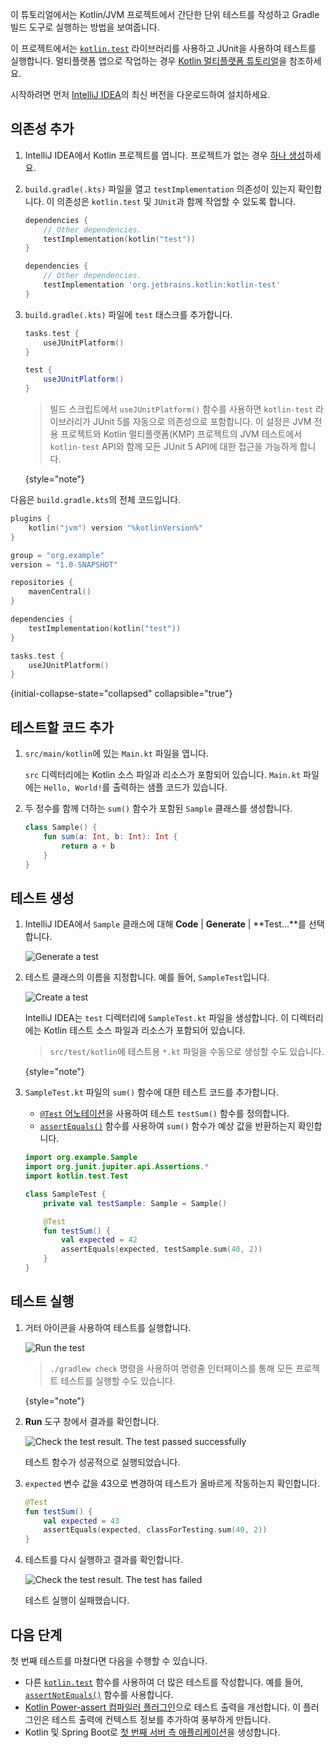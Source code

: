 [//]: # (title: JVM에서 JUnit을 사용한 테스트 코드 – 튜토리얼)

이 튜토리얼에서는 Kotlin/JVM 프로젝트에서 간단한 단위 테스트를 작성하고 Gradle 빌드 도구로 실행하는 방법을 보여줍니다.

이 프로젝트에서는 [`kotlin.test`](https://kotlinlang.org/api/latest/kotlin.test/index.html) 라이브러리를 사용하고 JUnit을 사용하여 테스트를 실행합니다.
멀티플랫폼 앱으로 작업하는 경우 [Kotlin 멀티플랫폼 튜토리얼](https://www.jetbrains.com/help/kotlin-multiplatform-dev/multiplatform-run-tests.html)을 참조하세요.

시작하려면 먼저 [IntelliJ IDEA](https://www.jetbrains.com/idea/download/index.html)의 최신 버전을 다운로드하여 설치하세요.

## 의존성 추가

1. IntelliJ IDEA에서 Kotlin 프로젝트를 엽니다. 프로젝트가 없는 경우 [하나 생성](https://www.jetbrains.com/help/idea/create-your-first-kotlin-app.html#create-project)하세요.

2. `build.gradle(.kts)` 파일을 열고 `testImplementation` 의존성이 있는지 확인합니다.
   이 의존성은 `kotlin.test` 및 `JUnit`과 함께 작업할 수 있도록 합니다.

    <tabs group="build-script">
    <tab title="Kotlin" group-key="kotlin">

   ```kotlin
   dependencies {
       // Other dependencies.
       testImplementation(kotlin("test"))
   }
   ```

    </tab>
    <tab title="Groovy" group-key="groovy">

   ```groovy
   dependencies {
       // Other dependencies.
       testImplementation 'org.jetbrains.kotlin:kotlin-test'
   }
   ```

   </tab>
   </tabs>

3. `build.gradle(.kts)` 파일에 `test` 태스크를 추가합니다.

    <tabs group="build-script">
    <tab title="Kotlin" group-key="kotlin">

   ```kotlin
   tasks.test {
       useJUnitPlatform()
   }
   ```

    </tab>
    <tab title="Groovy" group-key="groovy">

   ```groovy
   test {
       useJUnitPlatform()
   }
   ```

   </tab>
   </tabs>

   > 빌드 스크립트에서 `useJUnitPlatform()` 함수를 사용하면 `kotlin-test` 라이브러리가 JUnit 5를 자동으로 의존성으로 포함합니다.
   > 이 설정은 JVM 전용 프로젝트와 Kotlin 멀티플랫폼(KMP) 프로젝트의 JVM 테스트에서 `kotlin-test` API와 함께 모든 JUnit 5 API에 대한 접근을 가능하게 합니다.
   >
   {style="note"}

다음은 `build.gradle.kts`의 전체 코드입니다.

```kotlin
plugins {
    kotlin("jvm") version "%kotlinVersion%"
}

group = "org.example"
version = "1.0-SNAPSHOT"

repositories {
    mavenCentral()
}

dependencies {
    testImplementation(kotlin("test"))
}

tasks.test {
    useJUnitPlatform()
}
```
{initial-collapse-state="collapsed" collapsible="true"}

## 테스트할 코드 추가

1. `src/main/kotlin`에 있는 `Main.kt` 파일을 엽니다.

   `src` 디렉터리에는 Kotlin 소스 파일과 리소스가 포함되어 있습니다.
   `Main.kt` 파일에는 `Hello, World!`를 출력하는 샘플 코드가 있습니다.

2. 두 정수를 함께 더하는 `sum()` 함수가 포함된 `Sample` 클래스를 생성합니다.

   ```kotlin
   class Sample() {
       fun sum(a: Int, b: Int): Int {
           return a + b
       }
   }
   ```

## 테스트 생성

1. IntelliJ IDEA에서 `Sample` 클래스에 대해 **Code** | **Generate** | **Test...**를 선택합니다.

   ![Generate a test](generate-test.png)

2. 테스트 클래스의 이름을 지정합니다. 예를 들어, `SampleTest`입니다.

   ![Create a test](create-test.png)

   IntelliJ IDEA는 `test` 디렉터리에 `SampleTest.kt` 파일을 생성합니다.
   이 디렉터리에는 Kotlin 테스트 소스 파일과 리소스가 포함되어 있습니다.

   > `src/test/kotlin`에 테스트용 `*.kt` 파일을 수동으로 생성할 수도 있습니다.
   >
   {style="note"}

3. `SampleTest.kt` 파일의 `sum()` 함수에 대한 테스트 코드를 추가합니다.

   * [`@Test` 어노테이션](https://kotlinlang.org/api/latest/kotlin.test/kotlin.test/-test/index.html)을 사용하여 테스트 `testSum()` 함수를 정의합니다.
   * [`assertEquals()`](https://kotlinlang.org/api/latest/kotlin.test/kotlin.test/assert-equals.html) 함수를 사용하여 `sum()` 함수가 예상 값을 반환하는지 확인합니다.

   ```kotlin
   import org.example.Sample
   import org.junit.jupiter.api.Assertions.*
   import kotlin.test.Test

   class SampleTest {
       private val testSample: Sample = Sample()

       @Test
       fun testSum() {
           val expected = 42
           assertEquals(expected, testSample.sum(40, 2))
       }
   }
   ```

## 테스트 실행

1. 거터 아이콘을 사용하여 테스트를 실행합니다.

   ![Run the test](run-test.png)

   > `./gradlew check` 명령을 사용하여 명령줄 인터페이스를 통해 모든 프로젝트 테스트를 실행할 수도 있습니다.
   >
   {style="note"}

2. **Run** 도구 창에서 결과를 확인합니다.

   ![Check the test result. The test passed successfully](test-successful.png)

   테스트 함수가 성공적으로 실행되었습니다.

3. `expected` 변수 값을 43으로 변경하여 테스트가 올바르게 작동하는지 확인합니다.

   ```kotlin
   @Test
   fun testSum() {
       val expected = 43
       assertEquals(expected, classForTesting.sum(40, 2))
   }
   ```

4. 테스트를 다시 실행하고 결과를 확인합니다.

   ![Check the test result. The test has failed](test-failed.png)

   테스트 실행이 실패했습니다.

## 다음 단계

첫 번째 테스트를 마쳤다면 다음을 수행할 수 있습니다.

* 다른 [`kotlin.test`](https://kotlinlang.org/api/latest/kotlin.test/kotlin.test/) 함수를 사용하여 더 많은 테스트를 작성합니다.
   예를 들어, [`assertNotEquals()`](https://kotlinlang.org/api/latest/kotlin.test/kotlin.test/assert-not-equals.html) 함수를 사용합니다.
* [Kotlin Power-assert 컴파일러 플러그인](power-assert.md)으로 테스트 출력을 개선합니다.
   이 플러그인은 테스트 출력에 컨텍스트 정보를 추가하여 풍부하게 만듭니다.
* Kotlin 및 Spring Boot로 [첫 번째 서버 측 애플리케이션](jvm-get-started-spring-boot.md)을 생성합니다.